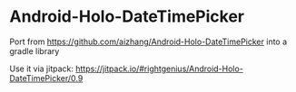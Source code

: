 # Android-Holo-DateTimePicker
Port from https://github.com/aizhang/Android-Holo-DateTimePicker into a gradle library

Use it via jitpack: https://jitpack.io/#rightgenius/Android-Holo-DateTimePicker/0.9
